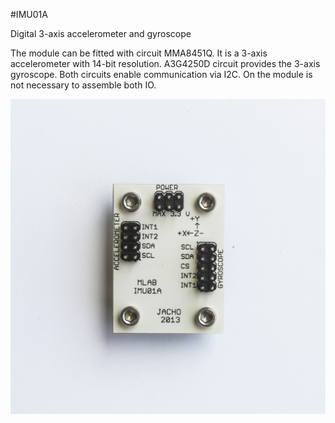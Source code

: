 <!--- PrjInfo ---> <!--- Please remove this line after manually editing --->
<!--- 00a56be08b96043df9e37d6aff7b6990 --->
<!--- Created:2017-01-02T19:34:51.759531: ---> 
<!--- Author:Mlab: ---> 
<!--- AuthorEmail:email@mlab.cz: ---> 
<!--- Tags:None: ---> 
<!--- Ust:None: ---> 
<!--- Name:IMU01A: --->
#IMU01A 
<!--- LongName --->
Digital 3-axis accelerometer and gyroscope
<!--- ELongName ---> 

<!--- Lead --->
The module can be fitted with circuit MMA8451Q. It is a 3-axis accelerometer with 14-bit resolution. A3G4250D circuit provides the 3-axis gyroscope. Both circuits enable communication via I2C. On the module is not necessary to assemble both IO.
<!--- ELead ---> 

![LeadImg](DOC/SRC/img/IMU01A_Top_Big.jpg) 


​
​
<!--- Description --->
<!--- EDescription --->
<!--- Content --->
<!--- EContent --->
            